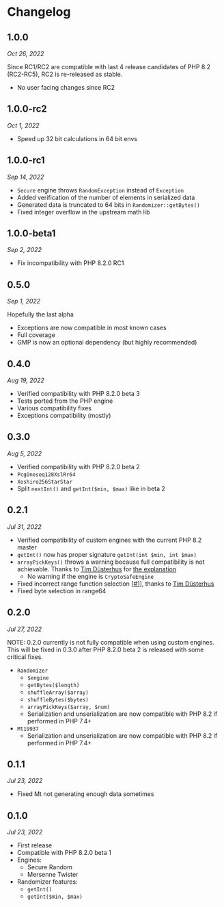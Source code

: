 # Changelog

## 1.0.0

*Oct 26, 2022*

Since RC1/RC2 are compatible with last 4 release candidates of PHP 8.2 (RC2-RC5),
RC2 is re-released as stable.

* No user facing changes since RC2

## 1.0.0-rc2

*Oct 1, 2022*

* Speed up 32 bit calculations in 64 bit envs

## 1.0.0-rc1

*Sep 14, 2022*

* `Secure` engine throws `RandomException` instead of `Exception`
* Added verification of the number of elements in serialized data
* Generated data is truncated to 64 bits in `Randomizer::getBytes()`
* Fixed integer overflow in the upstream math lib

## 1.0.0-beta1

*Sep 2, 2022*

* Fix incompatibility with PHP 8.2.0 RC1

## 0.5.0

*Sep 1, 2022*

Hopefully the last alpha

* Exceptions are now compatible in most known cases
* Full coverage
* GMP is now an optional dependency (but highly recommended)

## 0.4.0

*Aug 19, 2022*

* Verified compatibility with PHP 8.2.0 beta 3
* Tests ported from the PHP engine
* Various compatibility fixes
* Exceptions compatibility (mostly)

## 0.3.0

*Aug 5, 2022*

* Verified compatibility with PHP 8.2.0 beta 2
* `PcgOneseq128XslRr64`
* `Xoshiro256StarStar`
* Split `nextInt()` and `getInt($min, $max)` like in beta 2

## 0.2.1

*Jul 31, 2022*

* Verified compatibility of custom engines with the current PHP 8.2 master
* ``getInt()`` now has proper signature ``getInt(int $min, int $max)``
* ``arrayPickKeys()`` throws a warning because full compatibility is not achievable.
  Thanks to [Tim Düsterhus][gh@TimWolla] for [the explanation][gh#1]
  * No warning if the engine is ``CryptoSafeEngine``
* Fixed incorrect range function selection [[#1][gh#1]], thanks to [Tim Düsterhus][gh@TimWolla]
* Fixed byte selection in range64

[gh#1]: https://github.com/arokettu/php-random-polyfill/issues/1
[gh@TimWolla]: https://github.com/TimWolla

## 0.2.0

*Jul 27, 2022*

NOTE: 0.2.0 currently is not fully compatible when using custom engines.
This will be fixed in 0.3.0 after PHP 8.2.0 beta 2 is released with some critical fixes. 

* `Randomizer`
  * `$engine`
  * `getBytes($length)`
  * `shuffleArray($array)`
  * `shuffleBytes($bytes)`
  * `arrayPickKeys($array, $num)`
  * Serialization and unserialization are now compatible with PHP 8.2
    if performed in PHP 7.4+
* `Mt19937`
  * Serialization and unserialization are now compatible with PHP 8.2
    if performed in PHP 7.4+

## 0.1.1

*Jul 23, 2022*

* Fixed Mt not generating enough data sometimes

## 0.1.0

*Jul 23, 2022*

* First release
* Compatible with PHP 8.2.0 beta 1
* Engines:
  * Secure Random
  * Mersenne Twister
* Randomizer features:
  * `getInt()`
  * `getInt($min, $max)`
